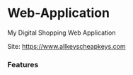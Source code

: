 # Web-Application
My Digital Shopping Web Application

Site: https://www.allkeyscheapkeys.com
### Features

